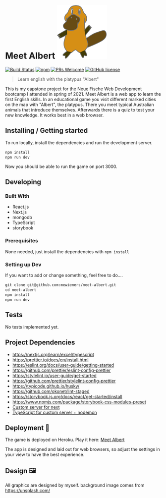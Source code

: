 # Meet Albert ![playtypus](public/Albert.svg)

[![Build Status](https://img.shields.io/travis/npm/npm/latest.svg?style=flat-square)](https://travis-ci.org/npm/npm) [![npm](https://img.shields.io/npm/v/npm.svg?style=flat-square)](https://www.npmjs.com/package/npm) [![PRs Welcome](https://img.shields.io/badge/PRs-welcome-brightgreen.svg?style=flat-square)](http://makeapullrequest.com) [![GitHub license](https://img.shields.io/badge/license-MIT-blue.svg?style=flat-square)](https://github.com/your/your-project/blob/master/LICENSE)

> Learn english with the platypus "Albert"

This is my capstone project for the Neue Fische Web Development bootcamp I attended in spring of 2021.
Meet Albert is a web app to learn the first English skills.
In an educational game you visit different marked cities on the map with "Albert", the platypus.
There you meet typical Australian animals that introduce themselves. Afterwards there is a quiz to test your new knowledge.
It works best in a web browser.

## Installing / Getting started

To run locally, install the dependencies and run the development server.

```shell
npm install
npm run dev
```

Now you should be able to run the game on port 3000.

## Developing

### Built With

- React.js
- Next.js
- mongodb
- TypeScript
- storybook

### Prerequisites

None needed, just install the dependencies with `npm install`

### Setting up Dev

If you want to add or change something, feel free to do....

```shell
git clone git@github.com:mewiemers/meet-albert.git
cd meet-albert
npm install
npm run dev
```

## Tests

No tests implemented yet.

## Project Dependencies

- https://nextjs.org/learn/excel/typescript
- https://prettier.io/docs/en/install.html
- https://eslint.org/docs/user-guide/getting-started
- https://github.com/prettier/eslint-config-prettier
- https://stylelint.io/user-guide/get-started
- https://github.com/prettier/stylelint-config-prettier
- https://typicode.github.io/husky/
- https://github.com/okonet/lint-staged
- https://storybook.js.org/docs/react/get-started/install
- https://www.npmjs.com/package/storybook-css-modules-preset
- [Custom server for next](https://nextjs.org/docs/advanced-features/custom-server)
- [TypeScript for custom server + nodemon](https://github.com/vercel/next.js/tree/canary/examples/custom-server-typescript)

## Deployment 🎯

The game is deployed on Heroku. Play it here: [Meet Albert](https://meet-albert.herokuapp.com/)

The app is designed and laid out for web browsers, so adjust the settings in your view to have the best experience.

## Design 🖼

All graphics are designed by myself. background image comes from https://unsplash.com/
